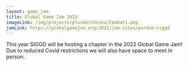 ```yaml
---
layout: game_jam
title: Global Game Jam 2022
imageLink: /img/projects/plunderthesea/Combat1.png
jamLink: https://globalgamejam.org/2022/jam-sites/purdue-siggd
---
```

<!--Put description here:-->
This year SIGGD will be hosting a chapter in the 2022 Global Game Jam! Due to reduced Covid restrictions we will also have space to meet in person.